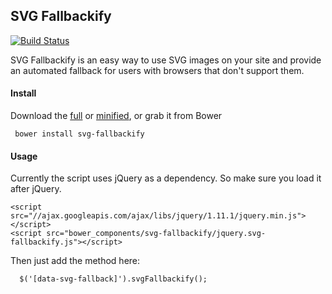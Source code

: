 ## SVG Fallbackify

[![Build Status](https://travis-ci.org/seethroughtrees/svg-fallbackify.svg?branch=master)](https://travis-ci.org/seethroughtrees/svg-fallbackify)

SVG Fallbackify is an easy way to use SVG images on your site and provide an automated
fallback for users with browsers that don't support them.

#### Install

Download the [full](https://github.com/seethroughtrees/svg-fallbackify/blob/master/dist/jquery.svg-fallbackify.js) or [minified](https://github.com/seethroughtrees/svg-fallbackify/blob/master/dist/jquery.svg-fallbackify.min.js), or grab it from Bower

``` bower install svg-fallbackify```

#### Usage

Currently the script uses jQuery as a dependency.  So make sure you load it after
jQuery.

```
<script src="//ajax.googleapis.com/ajax/libs/jquery/1.11.1/jquery.min.js"></script>
<script src="bower_components/svg-fallbackify/jquery.svg-fallbackify.js"></script>
```

Then just add the method here:

```
  $('[data-svg-fallback]').svgFallbackify();
```




